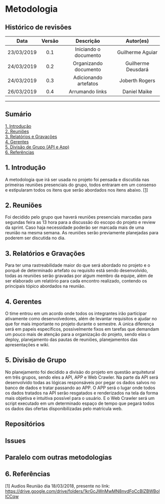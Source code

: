 # Metodologia

## Histórico de revisões
|   Data   |  Versão  |        Descrição       |          Autor(es)          |
|:--------:|:--------:|:----------------------:|:---------------------------:|
|23/03/2019|   0.1    | Iniciando o documento       |   Guilherme Aguiar  |
|24/03/2019|   0.2    | Organizando documento       |   Guilherme Deusdará |
|24/03/2019|   0.3    | Adicionando artefatos       |   Joberth Rogers |
|26/03/2019|   0.4    |  Arrumando links      |   Daniel Maike |

---------------------------

## Sumário
[1. Introdução](#1-introducao) <br>
[2. Reuniões](#2-reunioes) <br>
[3. Relatórios e Gravações](#3-relatorios-e-gravacoes) <br>
[4. Gerentes](#4-gerentes) <br>
[5. Divisão de Grupo (API e App)](#5-divisao-de-grupo)<br>
[6. Referências ](#6-referencias)


## 1. Introdução

A metodologia que irá ser usada no projeto foi pensada e discutida nas primeiras reuniões presenciais do grupo, todos entraram em um consenso e estipularam todos os itens que serão abordados nos itens abaixo. [ [1] ](#6-referências) 


## 2. Reuniões

Foi decidido pelo grupo que haverá reuniões presenciais marcadas para segundas feira as 13 hora para a discussão do escopo do projeto e review da sprint. Caso haja necessidade poderão ser marcada mais de uma reunião na mesma semana. As reuniões serão previamente planejadas para poderem ser discutida no dia.  

## 3. Relatórios e Gravações

Para ter uma rastreabilidade maior do que será abordado no projeto e o porquê de determinado artefato ou requisito está sendo desenvolvido, todas as reuniões serão gravadas por algum membro da equipe, além de ser elaborado um relatório para cada encontro realizado, contendo os principais tópico abordados na reunião.

## 4. Gerentes

O time entrou em um acordo onde todos os integrantes irão participar ativamente como desenvolvedores, além de levantar requisitos e ajudar no que for mais importante no projeto durante o semestre. A única diferença será em papeis específicos, possivelmente fixos em tarefas que demandam um pouco mais de atenção para a organização do projeto, sendo elas o deploy, planejamento das pautas de reuniões, planejamentos das apresentações e wiki.  
 

## 5. Divisão de Grupo

No planejamento foi decidido a divisão do projeto em questão arquitetural em três grupos, sendo eles a API, APP e Web Crawler. Na parte da API será desenvolvido todas as lógicas responsáveis por pegar os dados salvos no banco de dados e tratar passando ao APP.  O APP será o lugar onde todos os dados tratados na API serão resgatados e renderizados na tela da forma mais objetiva e intuitiva possível para o usuário. E o Web Crawler será um script executado em um determinado espaço de tempo que pegará todos os dados das ofertas disponibilizadas pelo matrícula web.

## Repositórios 

## Issues


## Paralelo com outras metodologias

## 6. Referências

[1] Audios Reunião dia 18/03/2018, presente no link: https://drive.google.com/drive/folders/1krGcJWnMwMN8nvdFoCcBlZBWBollCCqw
